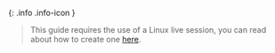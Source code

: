 {: .info .info-icon }
> This guide requires the use of a Linux live session, you can read about how to create one [here](/docs/live-sessions/linux-live-session).